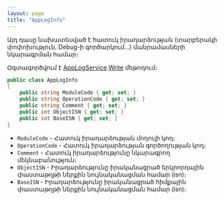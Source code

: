 ```yaml
---
layout: page
title: "AppLogInfo" 
---
```


Այդ դասը նախատեսված է հատուկ իրադարձության (տարբերակի փոփոխություն, Debug-ի գործարկում...) մանրամասների նկարագրման համար։

Օգտագործվում է [AppLogService](../services/AppLogService.md).[Write](../services/AppLogService.md) մեթոդում։

```c#
public class AppLogInfo
{
    public string ModuleCode { get; set; }
    public string OperationCode { get; set; }
    public string Comment { get; set; }
    public int ObjectISN { get; set; }
    public int BaseISN { get; set; }
}
```

* `ModuleCode` - Հատուկ իրադարձության մոդուլի կոդ։
* `OperationCode` - Հատուկ իրադարձության գործողության կոդ։
* `Comment` - Հատուկ իրադարձությունը նկարագրող մեկնաբանություն։
* `ObjectISN` - Իրադարձությունը իրականացրած երկրորդային փաստաթղթի ներքին նույնականացման համար (isn)։
* `BaseISN` - Իրադարձությունը իրականացրած հիմքային փաստաթղթի ներքին նույնականացման համար (isn)։
